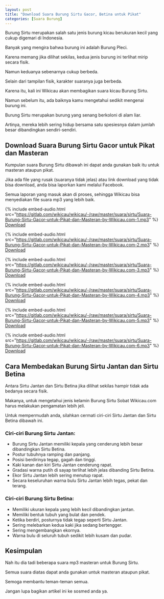 ```yaml
---
layout: post
title: "Download Suara Burung Sirtu Gacor, Betina untuk Pikat"
categories: [Suara Burung]
---
```


Burung Sirtu merupakan salah satu jenis burung kicau berukuran kecil yang cukup digemari di Indonesia.

Banyak yang mengira bahwa burung ini adalah Burung Pleci.

Karena memang jika dilihat sekilas, kedua jenis burung ini terlihat mirip secara fisik.

Namun keduanya sebenarnya cukup berbeda.

Selain dari tampilan fisik, karakter suaranya juga berbeda.

Karena itu, kali ini Wikicau akan membagikan suara kicau Burung Sirtu.

Namun sebelum itu, ada baiknya kamu mengetahui sedikit mengenai burung ini.

Burung Sirtu merupakan burung yang senang berkoloni di alam liar.

Artinya, mereka lebih sering hidup bersama satu spesiesnya dalam jumlah besar dibandingkan sendiri-sendiri.

## Download Suara Burung Sirtu Gacor untuk Pikat dan Masteran

Kumpulan suara Burung Sirtu dibawah ini dapat anda gunakan baik itu untuk masteran ataupun pikat.

Jika ada file yang rusak (suaranya tidak jelas) atau link download yang tidak bisa download, anda bisa laporkan kami melalui Facebook.

Semua laporan yang masuk akan di proses, sehingga Wikicau bisa menyediakan file suara mp3 yang lebih baik.

{% include embed-audio.html src="https://gitlab.com/wikicau/wikicau/-/raw/master/suara/sirtu/Suara-Burung-Sirtu-Gacor-untuk-Pikat-dan-Masteran-by-Wikicau.com-1.mp3" %}
[Download](https://bit.ly/2MZjAyb)

{% include embed-audio.html src="https://gitlab.com/wikicau/wikicau/-/raw/master/suara/sirtu/Suara-Burung-Sirtu-Gacor-untuk-Pikat-dan-Masteran-by-Wikicau.com-2.mp3" %}
[Download](https://bit.ly/31Kfzku)

{% include embed-audio.html src="https://gitlab.com/wikicau/wikicau/-/raw/master/suara/sirtu/Suara-Burung-Sirtu-Gacor-untuk-Pikat-dan-Masteran-by-Wikicau.com-3.mp3" %}
[Download](https://bit.ly/2Y5fghO)

{% include embed-audio.html src="https://gitlab.com/wikicau/wikicau/-/raw/master/suara/sirtu/Suara-Burung-Sirtu-Gacor-untuk-Pikat-dan-Masteran-by-Wikicau.com-4.mp3" %}
[Download](https://bit.ly/2FqTyxz)

{% include embed-audio.html src="https://gitlab.com/wikicau/wikicau/-/raw/master/suara/sirtu/Suara-Burung-Sirtu-Gacor-untuk-Pikat-dan-Masteran-by-Wikicau.com-5.mp3" %}
[Download](https://bit.ly/2X3giic)

{% include embed-audio.html src="https://gitlab.com/wikicau/wikicau/-/raw/master/suara/sirtu/Suara-Burung-Sirtu-Gacor-untuk-Pikat-dan-Masteran-by-Wikicau.com-6.mp3" %}
[Download](https://bit.ly/2N1jWo3)

## Cara Membedakan Burung Sirtu Jantan dan Sirtu Betina

Antara Sirtu Jantan dan Sirtu Betina jika dilihat sekilas hampir tidak ada bedanya secara fisik.

Makanya, untuk mengetahui jenis kelamin Burung Sirtu Sobat Wikicau.com harus melakukan pengamatan lebih jeli.

Untuk mempermudah anda, silahkan cermati ciri-ciri Sirtu Jantan dan Sirtu Betina dibawah ini.

### Ciri-ciri Burung Sirtu Jantan:

- Burung Sirtu Jantan memiliki kepala yang cenderung lebih besar dibandingkan Sirtu Betina.
- Postur tubuhnya ramping dan panjang.
- Posisi berdirinya tegap, gagah dan tinggi.
- Kaki kanan dan kiri Sirtu Jantan cenderung rapat.
- Gradasi warna putih di sayap terlihat lebih jelas dibanding Sirtu Betina.
- Ekor Sirtu Jantan lebih sering menutup rapat.
- Secara keseluruhan warna bulu Sirtu Jantan lebih tegas, pekat dan terang.

### Ciri-ciri Burung Sirtu Betina:

- Memiliki ukuran kepala yang lebih kecil dibandingkan jantan.
- Memiliki bentuk tubuh yang bulat dan pendek.
- Ketika berdiri, posturnya tidak tegap seperti Sirtu Jantan.
- Sering melebarkan kedua kaki jika sedang bertengger.
- Sering mengembangkan ekornya.
- Warna bulu di seluruh tubuh sedikit lebih kusam dan pudar.

## Kesimpulan

Nah itu dia tadi beberapa suara mp3 masteran untuk Burung Sirtu.

Semua suara diatas dapat anda gunakan untuk masteran ataupun pikat.

Semoga membantu teman-teman semua.

Jangan lupa bagikan artikel ini ke sosmed anda ya.